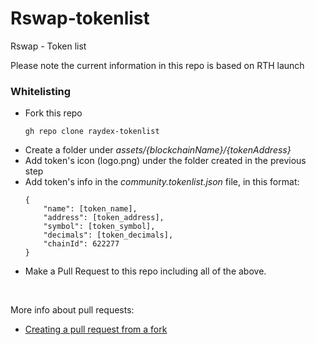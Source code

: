 # Rswap-tokenlist

Rswap - Token list

Please note the current information in this repo is based on RTH launch

### Whitelisting

- Fork this repo
  ```
  gh repo clone raydex-tokenlist
  ```
- Create a folder under _assets/{blockchainName}/{tokenAddress}_
- Add token's icon (logo.png) under the folder created in the previous step
- Add token's info in the _community.tokenlist.json_ file, in this format:
  ```
  {
      "name": [token_name],
      "address": [token_address],
      "symbol": [token_symbol],
      "decimals": [token_decimals],
      "chainId": 622277
  }
  ```
- Make a Pull Request to this repo including all of the above.

<br>

More info about pull requests:

- [Creating a pull request from a fork](https://docs.github.com/en/github/collaborating-with-pull-requests/proposing-changes-to-your-work-with-pull-requests/creating-a-pull-request-from-a-fork)
